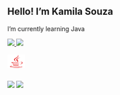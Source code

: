 ## Hello! I’m Kamila Souza
I’m currently learning Java 

 <div>
  <a href="https://github.com/KamilaSouza">
  <img height="170em" src="https://github-readme-stats.vercel.app/api?username=KamilaSouza&show_icons=true&theme=dracula&include_all_commits=true&count_private=true"/> 
   <img height="170em" src="https://github-readme-stats.vercel.app/api/top-langs/?username=KamilaSouza&layout=compact&langs_count=7&theme=dracula"/>
</div>
<div style="display: inline_block"><br>
  <img align="center" alt="Rafa-Js" height="30" width="40" src="https://raw.githubusercontent.com/devicons/devicon/master/icons/java/java-plain.svg">
</div>
  
  ##
 
<div> 
</a> 
  <a href = "mailto:kamisouzas@gmail.com"><img src="https://img.shields.io/badge/-Gmail-%23333?style=for-the-badge&logo=gmail&logoColor=white" target="_blank"></a>
  <a href="https://www.linkedin.com/in/kamila-souza-364681206/" target="_blank"><img src="https://img.shields.io/badge/-LinkedIn-%230077B5?style=for-the-badge&logo=linkedin&logoColor=white" target="_blank"></a> 
 
</div>


